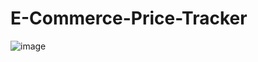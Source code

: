 # E-Commerce-Price-Tracker
![image](https://github.com/Vasu-08/E-Commerce-Price-Tracker/assets/107955853/d82b7388-4b17-4d5f-b34d-b0939605cf99)
